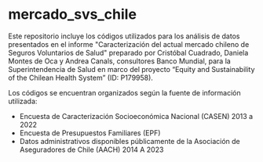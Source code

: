 # mercado_svs_chile

Este repositorio incluye los códigos utilizados para los análisis de datos presentados en el informe "Caracterización del actual mercado chileno de Seguros Voluntarios de Salud" preparado por Cristóbal Cuadrado, Daniela Montes de Oca y Andrea Canals, consultores Banco Mundial, para la Superintendencia de Salud en marco del proyecto “Equity and Sustainability of the Chilean Health System” (ID: P179958).

Los códigos se encuentran organizados según la fuente de información utilizada:
- Encuesta de Caracterización Socioeconómica Nacional (CASEN) 2013 a 2022
- Encuesta de Presupuestos Familiares (EPF)
- Datos administrativos disponibles públicamente de la Asociación de Aseguradores de Chile (AACH) 2014 A 2023
